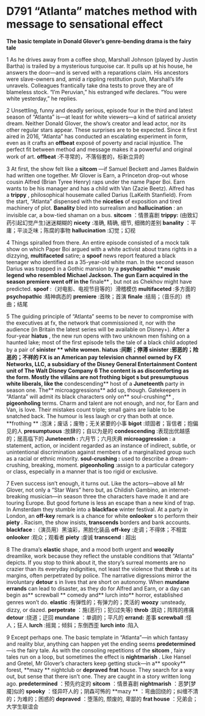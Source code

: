 # D791 “Atlanta” matches method with message to sensational effect
**The basic template in Donald Glover’s genre-bending drama is the fairy tale** 

1 As he drives away from a coffee shop, Marshall Johnson (played by Justin Bartha) is trailed by a mysterious turquoise car. It pulls up at his house, he answers the door—and is served with a reparations claim. His ancestors were slave-owners and, amid a rippling restitution push, Marshall’s life unravels. Colleagues frantically take dna tests to prove they are of blameless stock. “I’m Peruvian,” his estranged wife declares. “You were white yesterday,” he replies.

2 Unsettling, funny and deadly serious, episode four in the third and latest season of “Atlanta” is—at least for white viewers—a kind of satirical anxiety dream. Neither Donald Glover, the show’s creator and lead actor, nor its other regular stars appear. These surprises are to be expected. Since it first aired in 2016, “Atlanta” has conducted an escalating experiment in form, even as it crafts an **offbeat**  exposé of poverty and racial injustice. The perfect fit between method and message makes it a powerful and original work of art.
**offbeat** :不寻常的，不落俗套的，标新立异的

3 At first, the show felt like a **sitcom** —if Samuel Beckett and James Baldwin had written one together. Mr Glover is Earn, a Princeton drop-out whose cousin Alfred (Brian Tyree Henry) raps under the name Paper Boi. Earn wants to be his manager and has a child with Van (Zazie Beetz). Alfred has a **trippy** , philosophical housemate called Darius (LaKeith Stanfield). From the start, “Atlanta” dispensed with the **niceties**  of exposition and tired machinery of plot. **Banality**  bled into surrealism and **hallucination** : an invisible car, a bow-tied shaman on a bus.
**sitcom** ：情景喜剧
**trippy:** (由致幻药引起幻觉产生)迷迷糊糊的
**nicety** :准确, 精确, 细节, 细微的差别
**banality** ：平庸；平淡乏味；陈腐的事物
**hallucination** :幻觉；幻视

4 Things spiralled from there. An entire episode consisted of a mock talk show on which Paper Boi argued with a white activist about trans rights in a dizzying, **multifaceted**  satire; a **spoof**  news report featured a black teenager who identified as a 35-year-old white man. In the second season Darius was trapped in a Gothic mansion by a **psychopathic ** music legend who resembled Michael Jackson. The gun Earn acquired in the season **premiere**  went off in the** finale** , but not as Chekhov might have predicted.
**spoof** :（对电影、电视节目等的）滑稽模仿
**multifaceted** :多方面的
**psychopathic**  :精神病态的
**premiere** :首映；首演
**finale** :结局；（音乐的）终曲；结尾

5 The guiding principle of “Atlanta” seems to be never to compromise with the executives at fx, the network that commissioned it, nor with the audience (in Britain the latest series will be available on Disney+). After a four-year **hiatus** , the new run opens with two unknown men fishing on a haunted lake; most of the first episode tells the tale of a black child adopted by a pair of **sinister ** white women.
**hiatus** :间断；停滞
**sinister**  :邪恶的；险恶的；不祥的
**FX**  is an American pay television channel owned by FX Networks, LLC, a subsidiary of the Disney General Entertainment Content unit of The Walt Disney Company
6 The content is as discomforting as the form. Mostly the **villains**  are not **frothing bigot** s but **presumptuous**  white liberals, like the** condescending**  host of a **Juneteenth**  party in season one. The** microaggressions**  add up, though. Gatekeepers in “Atlanta” will admit its black characters only on** soul-crushing** , **pigeonholing**  terms. Charm and talent are not enough, and nor, for Earn and Van, is love. Their mistakes count triple; small gains are liable to be snatched back. The humour is less laugh or cry than both at once.
**frothing ** :泡沫；废话；废物；无关紧要的小事
**bigot** :顽固者；盲信者；抱偏见的人
**presumptuous** :放肆的；自以为是的
**condescending** :表现出优越感的；居高临下的
**Juneteenth :** 六月节；六月庆典
**microaggression** : a statement, action, or incident regarded as an instance of indirect, subtle, or unintentional discrimination against members of a marginalized group such as a racial or ethnic minority.
**soul-crushing :** used to describe a dream-crushing, breaking, moment.
**pigeonholing** :assign to a particular category or class, especially in a manner that is too rigid or exclusive.

7 Even success isn’t enough, it turns out. Like the actors—above all Mr Glover, not only a “Star Wars” hero but, as Childish Gambino, an internet-breaking musician—in season three the characters have made it and are touring Europe. But good fortune is less an escape than a new kind of trap. In Amsterdam they stumble into a **blackface**  winter festival. At a party in London, an **off-key**  remark is a chance for white **onlooker** s to perform their **piety** . Racism, the show insists, **transcends**  borders and bank accounts.
**blackface** :（演员用）黑油彩，黑脸化装品
**off-key** :走调；不得体；不相宜
**onlooker** :观众；观看者
**piety** :虔诚
**transcend** : 超出

8 The drama’s **elastic**  shape, and a mood both urgent and **woozily**  dreamlike, work because they reflect the unstable conditions that “Atlanta” depicts. If you stop to think about it, the story’s surreal moments are no crazier than its everyday indignities, not least the violence that **throb** s at its margins, often perpetrated by police. The narrative digressions mirror the involuntary **detour** s in lives that are short on autonomy. When **mundane errands**  can lead to disaster, as they do for Alfred and Earn, or a day can begin as** screwball ** comedy and** lurch into**  horror, established genres won’t do.
**elastic** :有弹性的；有弹力的；灵活的
**woozy** :unsteady, dizzy, or dazed.
**perpetrate** ：施(恶行)；犯(过失等)
**throb** :跳动；阵阵的疼痛
**detour** :绕道；迂回
**mundane**  ：单调的；平凡的
**errand:** 差事
**screwball**  :怪人；狂人
**lurch** :摇晃；倾斜；东倒西歪
**lurch into** :陷入

9 Except perhaps one. The basic template in “Atlanta”—in which fantasy and reality blur, anything can happen yet the ending seems **predetermined** —is the fairy tale. As with the consoling repetitions of the **sitcom** , fairy tales run on a loop, but sometimes the effect is **nightmarish** . Like Hansel and Gretel, Mr Glover’s characters keep getting stuck—in a** spooky**  forest, **mazy ** nightclub or **depraved**  **frat**  house. They search for a way out, but sense that there isn’t one. They are caught in a story written long ago.
**predetermined** ：预先约定的
**sitcom** ：情景喜剧
**nightmarish** ：恶梦[梦魇]似的
**spooky** ：怪异吓人的；阴森可怖的
**mazy ** ：弯曲回绕的；纠缠不清的；为难的；困惑的
**depraved** ：堕落的, 颓废的, 卑鄙的
**frat house** ：兄弟会；大学生联谊会
